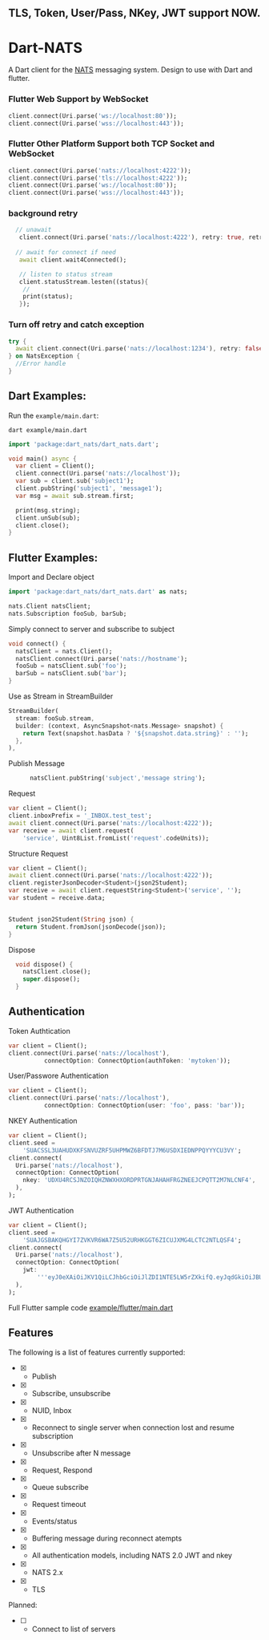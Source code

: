 ## TLS, Token, User/Pass, NKey, JWT support NOW.


# Dart-NATS 
A Dart client for the [NATS](https://nats.io) messaging system. Design to use with Dart and flutter.

### Flutter Web Support by WebSocket 
```dart
client.connect(Uri.parse('ws://localhost:80'));
client.connect(Uri.parse('wss://localhost:443'));
```


### Flutter Other Platform Support both TCP Socket and WebSocket
```dart
client.connect(Uri.parse('nats://localhost:4222'));
client.connect(Uri.parse('tls://localhost:4222'));
client.connect(Uri.parse('ws://localhost:80'));
client.connect(Uri.parse('wss://localhost:443'));
```

### background retry 
```dart
  // unawait 
   client.connect(Uri.parse('nats://localhost:4222'), retry: true, retryCount: -1);
  
  // await for connect if need
   await client.wait4Connected();

   // listen to status stream
   client.statusStream.lesten((status){
    // 
    print(status);
   });
```

### Turn off retry and catch exception
```dart
try {
  await client.connect(Uri.parse('nats://localhost:1234'), retry: false);
} on NatsException {
  //Error handle
}
```

## Dart Examples:

Run the `example/main.dart`:

```
dart example/main.dart
```

```dart
import 'package:dart_nats/dart_nats.dart';

void main() async {
  var client = Client();
  client.connect(Uri.parse('nats://localhost'));
  var sub = client.sub('subject1');
  client.pubString('subject1', 'message1');
  var msg = await sub.stream.first;

  print(msg.string);
  client.unSub(sub);
  client.close();
}
```

## Flutter Examples:

Import and Declare object
```dart
import 'package:dart_nats/dart_nats.dart' as nats;

nats.Client natsClient;
nats.Subscription fooSub, barSub;
```

Simply connect to server and subscribe to subject
```dart
void connect() {
  natsClient = nats.Client();
  natsClient.connect(Uri.parse('nats://hostname');
  fooSub = natsClient.sub('foo');
  barSub = natsClient.sub('bar');
}
```
Use as Stream in StreamBuilder
```dart
StreamBuilder(
  stream: fooSub.stream,
  builder: (context, AsyncSnapshot<nats.Message> snapshot) {
    return Text(snapshot.hasData ? '${snapshot.data.string}' : '');
  },
),
```

Publish Message
```dart
      natsClient.pubString('subject','message string');
```

Request 
```dart
var client = Client();
client.inboxPrefix = '_INBOX.test_test';
await client.connect(Uri.parse('nats://localhost:4222'));
var receive = await client.request(
    'service', Uint8List.fromList('request'.codeUnits));
```

Structure Request 
```dart
var client = Client();
await client.connect(Uri.parse('nats://localhost:4222'));
client.registerJsonDecoder<Student>(json2Student);
var receive = await client.requestString<Student>('service', '');
var student = receive.data;


Student json2Student(String json) {
  return Student.fromJson(jsonDecode(json));
}
```

Dispose 
```dart
  void dispose() {
    natsClient.close();
    super.dispose();
  }
```

## Authentication

Token Authtication 
```dart
var client = Client();
client.connect(Uri.parse('nats://localhost'),
          connectOption: ConnectOption(authToken: 'mytoken'));
```

User/Passwore Authentication
```dart
var client = Client();
client.connect(Uri.parse('nats://localhost'),
          connectOption: ConnectOption(user: 'foo', pass: 'bar'));
```

NKEY Authentication
```dart
var client = Client();
client.seed =
    'SUACSSL3UAHUDXKFSNVUZRF5UHPMWZ6BFDTJ7M6USDXIEDNPPQYYYCU3VY';
client.connect(
  Uri.parse('nats://localhost'),
  connectOption: ConnectOption(
    nkey: 'UDXU4RCSJNZOIQHZNWXHXORDPRTGNJAHAHFRGZNEEJCPQTT2M7NLCNF4',
  ),
);
```

JWT Authentication
```dart
var client = Client();
client.seed =
    'SUAJGSBAKQHGYI7ZVKVR6WA7Z5U52URHKGGT6ZICUJXMG4LCTC2NTLQSF4';
client.connect(
  Uri.parse('nats://localhost'),
  connectOption: ConnectOption(
    jwt:
        '''eyJ0eXAiOiJKV1QiLCJhbGciOiJlZDI1NTE5LW5rZXkifQ.eyJqdGkiOiJBU1pFQVNGMzdKS0dPTFZLTFdKT1hOM0xZUkpHNURJUFczUEpVT0s0WUlDNFFENlAyVFlRIiwiaWF0IjoxNjY0NTI0OTU5LCJpc3MiOiJBQUdTSkVXUlFTWFRDRkUzRVE3RzVPQldSVUhaVVlDSFdSM0dRVERGRldaSlM1Q1JLTUhOTjY3SyIsIm5hbWUiOiJzaWdudXAiLCJzdWIiOiJVQzZCUVY1Tlo1V0pQRUVZTTU0UkZBNU1VMk5NM0tON09WR01DU1VaV1dORUdZQVBNWEM0V0xZUCIsIm5hdHMiOnsicHViIjp7fSwic3ViIjp7fSwic3VicyI6LTEsImRhdGEiOi0xLCJwYXlsb2FkIjotMSwidHlwZSI6InVzZXIiLCJ2ZXJzaW9uIjoyfX0.8Q0HiN0h2tBvgpF2cAaz2E3WLPReKEnSmUWT43NSlXFNRpsCWpmkikxGgFn86JskEN4yast1uSj306JdOhyJBA''',
  ),
);
```




Full Flutter sample code [example/flutter/main.dart](https://github.com/chartchuo/dart-nats/blob/master/example/flutter/main_dart)


## Features
The following is a list of features currently supported: 

- [x] - Publish
- [x] - Subscribe, unsubscribe
- [x] - NUID, Inbox
- [x] - Reconnect to single server when connection lost and resume subscription
- [x] - Unsubscribe after N message
- [x] - Request, Respond
- [x] - Queue subscribe
- [x] - Request timeout
- [x] - Events/status 
- [x] - Buffering message during reconnect atempts
- [x] - All authentication models, including NATS 2.0 JWT and nkey
- [x] - NATS 2.x 
- [x] - TLS 

Planned:
- [ ] - Connect to list of servers
